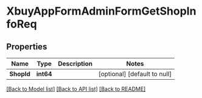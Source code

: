 # XbuyAppFormAdminFormGetShopInfoReq

## Properties
Name | Type | Description | Notes
------------ | ------------- | ------------- | -------------
**ShopId** | **int64** |  | [optional] [default to null]

[[Back to Model list]](../README.md#documentation-for-models) [[Back to API list]](../README.md#documentation-for-api-endpoints) [[Back to README]](../README.md)

